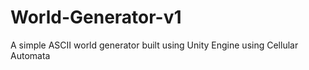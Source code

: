 # World-Generator-v1
A simple ASCII world generator built using Unity Engine using Cellular Automata
